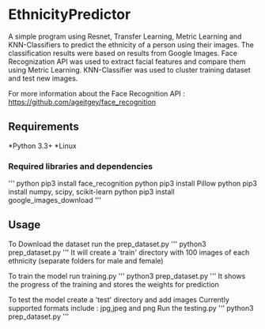 # EthnicityPredictor

A simple program using Resnet, Transfer Learning, Metric Learning and KNN-Classifiers to predict the ethnicity of a person using their images. The classification results were based on results from Google Images. Face Recognization API was used to extract facial features and compare them using Metric Learning. KNN-Classifier was used to cluster training dataset and test new images.

For more information about the Face Recognition API : https://github.com/ageitgey/face_recognition

## Requirements

*Python 3.3+
*Linux

### Required libraries and dependencies

'''
python pip3 install face_recognition
python pip3 install Pillow
python pip3 install numpy, scipy, scikit-learn
python pip3 install google_images_download
'''

## Usage

To Download the dataset run the prep_dataset.py
'''
python3 prep_dataset.py
'''
It will create a 'train' directory with 100 images of each ethnicity (separate folders for male and female)

To train the model run training.py
'''
python3 prep_dataset.py
'''
It shows the progress of the training and stores the weights for prediction

To test the model create a 'test' directory and add images
Currently supported formats include : jpg,jpeg and png
Run the testing.py
'''
python3 prep_dataset.py
'''
